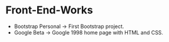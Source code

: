 # Front-End-Works
- Bootstrap Personal -> First Bootstrap project.
- Google Beta -> Google 1998 home page with HTML and CSS.
